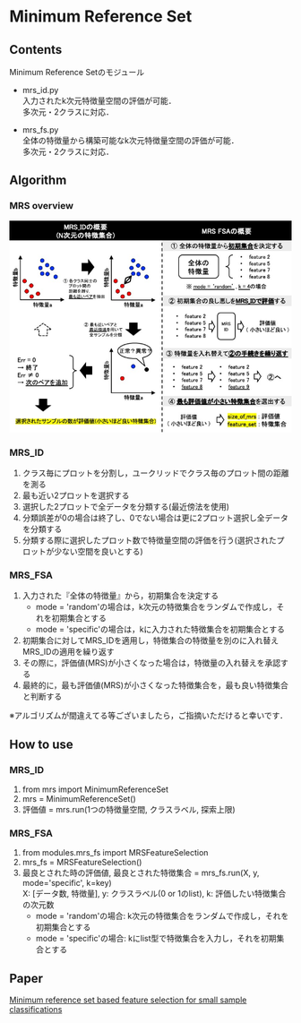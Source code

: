 # Minimum Reference Set
## Contents
Minimum Reference Setのモジュール  

- mrs_id.py  
入力されたk次元特徴量空間の評価が可能．  
多次元・2クラスに対応． 

- mrs_fs.py  
全体の特徴量から構築可能なk次元特徴量空間の評価が可能．  
多次元・2クラスに対応． 


## Algorithm  
### MRS overview  
![MRS_overview](https://github.com/rrrrind/Minimum-Reference-Set/blob/main/img/MRS%E6%A6%82%E8%A6%81.jpg)  

### MRS_ID  
1. クラス毎にプロットを分割し，ユークリッドでクラス毎のプロット間の距離を測る  
1. 最も近い2プロットを選択する  
1. 選択した2プロットで全データを分類する(最近傍法を使用)  
1. 分類誤差が0の場合は終了し、0でない場合は更に2プロット選択し全データを分類する  
1. 分類する際に選択したプロット数で特徴量空間の評価を行う(選択されたプロットが少ない空間を良いとする)  

### MRS_FSA  
1. 入力された『全体の特徴量』から，初期集合を決定する  
    - mode = 'random'の場合は，k次元の特徴集合をランダムで作成し，それを初期集合とする  
    - mode = 'specific'の場合は，kに入力された特徴集合を初期集合とする  
1. 初期集合に対してMRS_IDを適用し，特徴集合の特徴量を別のに入れ替えMRS_IDの適用を繰り返す  
1. その際に，評価値(MRS)が小さくなった場合は，特徴量の入れ替えを承認する  
1. 最終的に，最も評価値(MRS)が小さくなった特徴集合を，最も良い特徴集合と判断する  

※アルゴリズムが間違えてる等ございましたら，ご指摘いただけると幸いです．  


## How to use
### MRS_ID
1. from mrs import MinimumReferenceSet
1. mrs = MinimumReferenceSet()
1. 評価値 = mrs.run(1つの特徴量空間, クラスラベル, 探索上限)

### MRS_FSA
1. from modules.mrs_fs import MRSFeatureSelection
1. mrs_fs = MRSFeatureSelection()
1. 最良とされた時の評価値, 最良とされた特徴集合 = mrs_fs.run(X, y, mode='specific', k=key)  
   X: [データ数, 特徴量], y: クラスラベル(0 or 1のlist), k: 評価したい特徴集合の次元数  
   - mode = 'random'の場合: k次元の特徴集合をランダムで作成し，それを初期集合とする    
   - mode = 'specific'の場合: kにlist型で特徴集合を入力し，それを初期集合とする  


## Paper
[Minimum reference set based feature selection for small sample classifications](https://dl.acm.org/doi/abs/10.1145/1273496.1273516)

